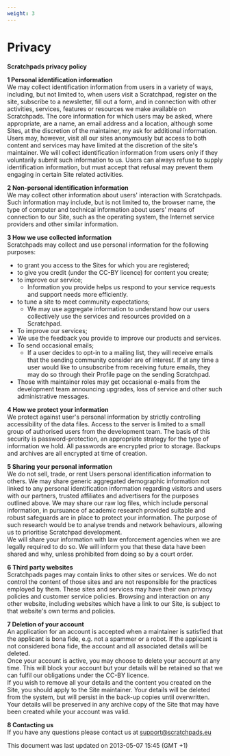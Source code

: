```yaml
---
weight: 3
---
```


# Privacy

**Scratchpads privacy policy**

**1 Personal identification information**<br> We may collect identification
information from users in a variety of ways, including, but not limited to, when
users visit a Scratchpad, register on the site, subscribe to a newsletter, fill
out a form, and in connection with other activities, services, features or
resources we make available on Scratchpads. The core information for which users
may be asked, where appropriate, are a name, an email address and a location,
although some Sites, at the discretion of the maintainer, my ask for additional
information. Users may, however, visit all our sites anonymously but access to
both content and services may have limited at the discretion of the site's
maintainer. We will collect identification information from users only if they
voluntarily submit such information to us. Users can always refuse to supply
identification information, but must accept that refusal may prevent them
engaging in certain Site related activities.

**2 Non-personal identification information**<br> We may collect other
information about users' interaction with Scratchpads. Such information may
include, but is not limited to, the browser name, the type of computer and
technical information about users' means of connection to our Site, such as the
operating system, the Internet service providers and other similar information.

**3 How we use collected information**<br> Scratchpads may collect and use
personal information for the following purposes:
 - to grant you access to
the Sites for which you are registered;
 - to give you credit (under the
CC-BY licence) for content you create;
 - to improve our service;
   - Information you provide helps us respond to your service requests and support
needs more efficiently.
 - to tune a site to meet community expectations;
   - We may use aggregate information to understand how our users collectively use
the services and resources provided on a Scratchpad.
 - To improve our
services;
  - We use the feedback you provide to improve our products and
services.
 - To send occasional emails;
   - If a user decides to opt-in to
a mailing list, they will receive emails that the sending community consider are
of interest. If at any time a user would like to unsubscribe from receiving
future emails, they may do so through their Profile page on the sending
Scratchpad.
  - Those with maintainer roles may get occasional e-mails from
the development team announcing upgrades, loss of service and other such
administrative messages.

**4 How we protect your information**<br> We protect against user's personal
information by strictly controlling accessibility of the data files. Access to
the server is limited to a small group of authorised users from the development
team. The basis of this security is password-protection, an appropriate strategy
for the type of information we hold. All passwords are encrypted prior to
storage. Backups and archives are all encrypted at time of creation.

**5 Sharing your personal information**<br> We do not sell, trade, or rent Users
personal identification information to others. We may share generic aggregated
demographic information not linked to any personal identification information
regarding visitors and users with our partners, trusted affiliates and
advertisers for the purposes outlined above. We may share our raw log files,
which include personal information, in pursuance of academic research provided
suitable and robust safeguards are in place to protect your information. The
purpose of such research would be to analyse trends and network behaviours,
allowing us to prioritise Scratchpad development.<br> We will share your
information with law enforcement agencies when we are legally required to do so.
We will inform you that these data have been shared and why, unless prohibited
from doing so by a court order.

**6 Third party websites**<br> Scratchpads pages may contain links to other
sites or services. We do not control the content of those sites and are not
responsible for the practices employed by them. These sites and services may
have their own privacy policies and customer service policies. Browsing and
interaction on any other website, including websites which have a link to our
Site, is subject to that website's own terms and policies.

**7 Deletion of your account**<br> An application for an account is accepted
when a maintainer is satisfied that the applicant is bona fide, e.g. not a
spammer or a robot. If the applicant is not considered bona fide, the account
and all associated details will be deleted.<br> Once your account is active, you
may choose to delete your account at any time. This will block your account but
your details will be retained so that we can fulfil our obligations under the
CC-BY licence.<br> If you wish to remove all your details and the content you
created on the Site, you should apply to the Site maintainer. Your details will
be deleted from the system, but will persist in the back-up copies until
overwritten. Your details will be preserved in any archive copy of the Site that
may have been created while your account was valid.

**8 Contacting us**<br> If you have any questions please contact us at
[support@scratchpads.eu](mailto:support@scratchpads.eu)

This document was last updated on 2013-05-07 15:45 (GMT +1)
